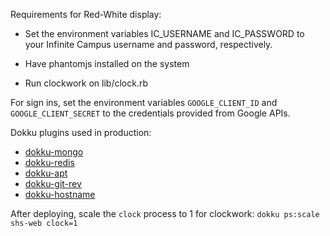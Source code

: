 Requirements for Red-White display:

  * Set the environment variables IC_USERNAME and IC_PASSWORD to your Infinite Campus username and password, respectively.

  * Have phantomjs installed on the system

  * Run clockwork on lib/clock.rb

For sign ins, set the environment variables `GOOGLE_CLIENT_ID` and `GOOGLE_CLIENT_SECRET` to the credentials provided from Google APIs.

Dokku plugins used in production:

  *  [dokku-mongo](https://github.com/dokku/dokku-mongo)
  *  [dokku-redis](https://github.com/dokku/dokku-redis)
  *  [dokku-apt](https://github.com/F4-Group/dokku-apt)
  *  [dokku-git-rev](https://github.com/dokku-community/dokku-git-rev)
  *  [dokku-hostname](https://github.com/michaelshobbs/dokku-hostname.git)

After deploying, scale the `clock` process to 1 for clockwork: `dokku ps:scale shs-web clock=1`
